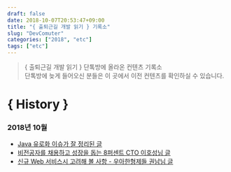 ```yaml
---
draft: false
date: 2018-10-07T20:53:47+09:00
title: "{ 출퇴근길 개발 읽기 } 기록소"
slug: "DevComuter"
categories: ["2018", "etc"]
tags: ["etc"]
---
```


>{ 출퇴근길 개발 읽기 } 단톡방에 올라온 컨텐츠 기록소  
단톡방에 늦게 들어오신 분들은 이 곳에서 이전 컨텐츠를 확인하실 수 있습니다. 



# { History }
### 2018년 10월
- [Java 유로화 이슈가 잘 정리된 글](http://jsonobject.tistory.com/395)
- [비전공자를 채용하고 성장을 돕는 8퍼센트 CTO 이호성님 글](https://brunch.co.kr/@leehosung/12)
- [신규 Web 서비스시 고려해 볼 사항 - 우아한형제들 권남님 글](http://kwonnam.pe.kr/wiki/web/%EC%8B%A0%EA%B7%9C%EC%84%9C%EB%B9%84%EC%8A%A4)